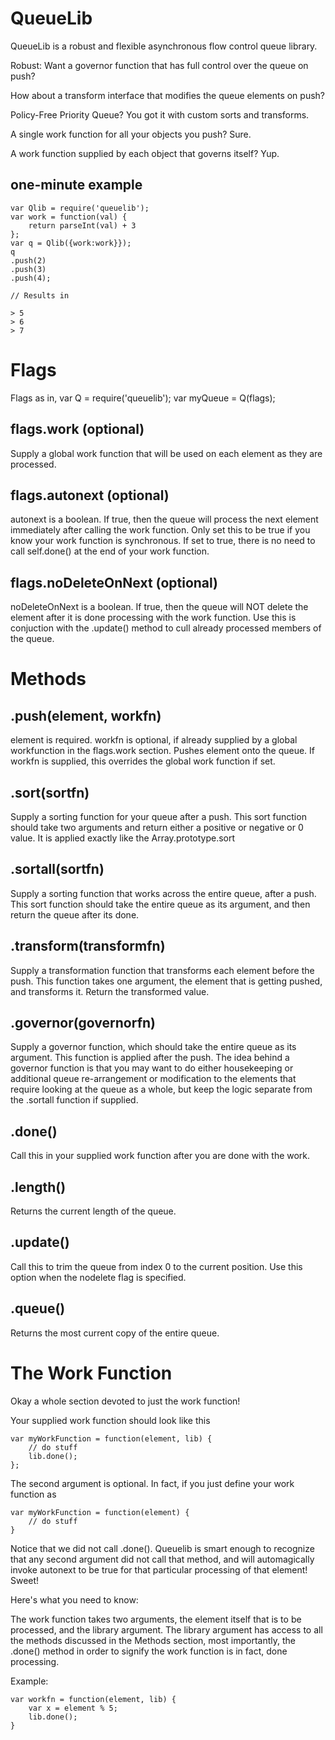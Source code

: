 QueueLib
========

QueueLib is a robust and flexible asynchronous flow control queue library. 

Robust: Want a governor function that has full control over the queue on push?

How about a transform interface that modifies the queue elements on push?

Policy-Free Priority Queue? You got it with custom sorts and transforms.

A single work function for all your objects you push? Sure.

A work function supplied by each object that governs itself? Yup.


one-minute example
------------------

	var Qlib = require('queuelib');
	var work = function(val) {
		return parseInt(val) + 3
	};
	var q = Qlib({work:work}});
	q
	.push(2)
	.push(3)
	.push(4);

	// Results in 
	
	> 5
	> 6
	> 7

Flags
=====

Flags as in, var Q = require('queuelib'); var myQueue = Q(flags);

flags.work (optional)
--------------------
Supply a global work function that will be used on each element as they are processed.

flags.autonext (optional)
------------------------
autonext is a boolean. If true, then the queue will process the next element immediately after calling the work function. Only set this to be true if you know your work function is synchronous. If set to true, there is no need to call self.done() at the end of your work function.

flags.noDeleteOnNext (optional) 
------------------------------
noDeleteOnNext is a boolean. If true, then the queue will NOT delete the element after it is done processing with the work function. Use this is conjuction with the .update() method to cull already processed members of the queue.

Methods
=======

.push(element, workfn) 
----------------------
element is required. workfn is optional, if already supplied by a global workfunction in the flags.work section. Pushes element onto the queue. If workfn is supplied, this overrides the global work function if set. 

.sort(sortfn) 
-------------
Supply a sorting function for your queue after a push. This sort function should take two arguments and return either a positive or negative or 0 value. It is applied exactly like the Array.prototype.sort

.sortall(sortfn) 
----------------
Supply a sorting function that works across the entire queue, after a push. This sort function should take the entire queue as its argument, and then return the queue after its done.

.transform(transformfn) 
-----------------------
Supply a transformation function that transforms each element before the push. This function takes one argument, the element that is getting pushed, and transforms it. Return the transformed value.

.governor(governorfn) 
---------------------
Supply a governor function, which should take the entire queue as its argument. This function is applied after the push. The idea behind a governor function is that you may want to do either housekeeping or additional queue re-arrangement or modification to the elements that require looking at the queue as a whole, but keep the logic separate from the .sortall function if supplied. 

.done()
-------
Call this in your supplied work function after you are done with the work.

.length()
---------
Returns the current length of the queue.

.update()
---------
Call this to trim the queue from index 0 to the current position. Use this option when the nodelete flag is specified.

.queue() 
--------
Returns the most current copy of the entire queue.

The Work Function
=================

Okay a whole section devoted to just the work function!

Your supplied work function should look like this

	var myWorkFunction = function(element, lib) {
		// do stuff
		lib.done();
	};

The second argument is optional. In fact, if you just define 
your work function as

	var myWorkFunction = function(element) {
		// do stuff
	}

Notice that we did not call .done(). Queuelib is smart enough to recognize that
any second argument did not call that method, and will automagically invoke autonext to be true for that particular processing of that element! Sweet!

Here's what you need to know: 

The work function takes two arguments, the element itself that is to be processed, and the library argument. The library argument has access to all the methods discussed in the Methods section, most importantly, the .done() method in order to signify the work function is in fact, done processing.

Example:

	var workfn = function(element, lib) {
		var x = element % 5;
		lib.done();
	}


